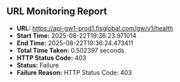 ## URL Monitoring Report

- **URL:** https://api-gw1-prod1.fisglobal.com/gw/v1/health
- **Start Time:** 2025-08-22T19:36:23.971014
- **End Time:** 2025-08-22T19:36:24.473411
- **Total Time Taken:** 0.502397 seconds
- **HTTP Status Code:** 403
- **Status:** Failure
- **Failure Reason:** HTTP Status Code: 403

